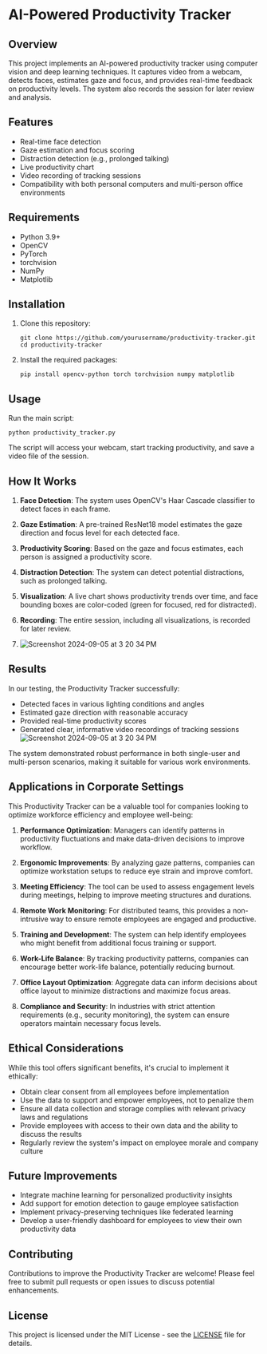 # AI-Powered Productivity Tracker

## Overview

This project implements an AI-powered productivity tracker using computer vision and deep learning techniques. It captures video from a webcam, detects faces, estimates gaze and focus, and provides real-time feedback on productivity levels. The system also records the session for later review and analysis.

## Features

- Real-time face detection
- Gaze estimation and focus scoring
- Distraction detection (e.g., prolonged talking)
- Live productivity chart
- Video recording of tracking sessions
- Compatibility with both personal computers and multi-person office environments

## Requirements

- Python 3.9+
- OpenCV
- PyTorch
- torchvision
- NumPy
- Matplotlib

## Installation

1. Clone this repository:
   ```
   git clone https://github.com/yourusername/productivity-tracker.git
   cd productivity-tracker
   ```

2. Install the required packages:
   ```
   pip install opencv-python torch torchvision numpy matplotlib
   ```

## Usage

Run the main script:

```
python productivity_tracker.py
```

The script will access your webcam, start tracking productivity, and save a video file of the session.

## How It Works

1. **Face Detection**: The system uses OpenCV's Haar Cascade classifier to detect faces in each frame.
2. **Gaze Estimation**: A pre-trained ResNet18 model estimates the gaze direction and focus level for each detected face.
3. **Productivity Scoring**: Based on the gaze and focus estimates, each person is assigned a productivity score.
4. **Distraction Detection**: The system can detect potential distractions, such as prolonged talking.
5. **Visualization**: A live chart shows productivity trends over time, and face bounding boxes are color-coded (green for focused, red for distracted).
6. **Recording**: The entire session, including all visualizations, is recorded for later review.

7. ![Screenshot 2024-09-05 at 3 20 34 PM](https://github.com/user-attachments/assets/18210600-45a7-4c5d-9702-7254fa5a768d)


## Results

In our testing, the Productivity Tracker successfully:
- Detected faces in various lighting conditions and angles
- Estimated gaze direction with reasonable accuracy
- Provided real-time productivity scores
- Generated clear, informative video recordings of tracking sessions
![Screenshot 2024-09-05 at 3 20 34 PM](https://github.com/user-attachments/assets/eaee7114-0148-4649-907a-6dee13697a83)

The system demonstrated robust performance in both single-user and multi-person scenarios, making it suitable for various work environments.

## Applications in Corporate Settings

This Productivity Tracker can be a valuable tool for companies looking to optimize workforce efficiency and employee well-being:

1. **Performance Optimization**: Managers can identify patterns in productivity fluctuations and make data-driven decisions to improve workflow.

2. **Ergonomic Improvements**: By analyzing gaze patterns, companies can optimize workstation setups to reduce eye strain and improve comfort.

3. **Meeting Efficiency**: The tool can be used to assess engagement levels during meetings, helping to improve meeting structures and durations.

4. **Remote Work Monitoring**: For distributed teams, this provides a non-intrusive way to ensure remote employees are engaged and productive.

5. **Training and Development**: The system can help identify employees who might benefit from additional focus training or support.

6. **Work-Life Balance**: By tracking productivity patterns, companies can encourage better work-life balance, potentially reducing burnout.

7. **Office Layout Optimization**: Aggregate data can inform decisions about office layout to minimize distractions and maximize focus areas.

8. **Compliance and Security**: In industries with strict attention requirements (e.g., security monitoring), the system can ensure operators maintain necessary focus levels.

## Ethical Considerations

While this tool offers significant benefits, it's crucial to implement it ethically:
- Obtain clear consent from all employees before implementation
- Use the data to support and empower employees, not to penalize them
- Ensure all data collection and storage complies with relevant privacy laws and regulations
- Provide employees with access to their own data and the ability to discuss the results
- Regularly review the system's impact on employee morale and company culture

## Future Improvements

- Integrate machine learning for personalized productivity insights
- Add support for emotion detection to gauge employee satisfaction
- Implement privacy-preserving techniques like federated learning
- Develop a user-friendly dashboard for employees to view their own productivity data

## Contributing

Contributions to improve the Productivity Tracker are welcome! Please feel free to submit pull requests or open issues to discuss potential enhancements.

## License

This project is licensed under the MIT License - see the [LICENSE](LICENSE) file for details.
